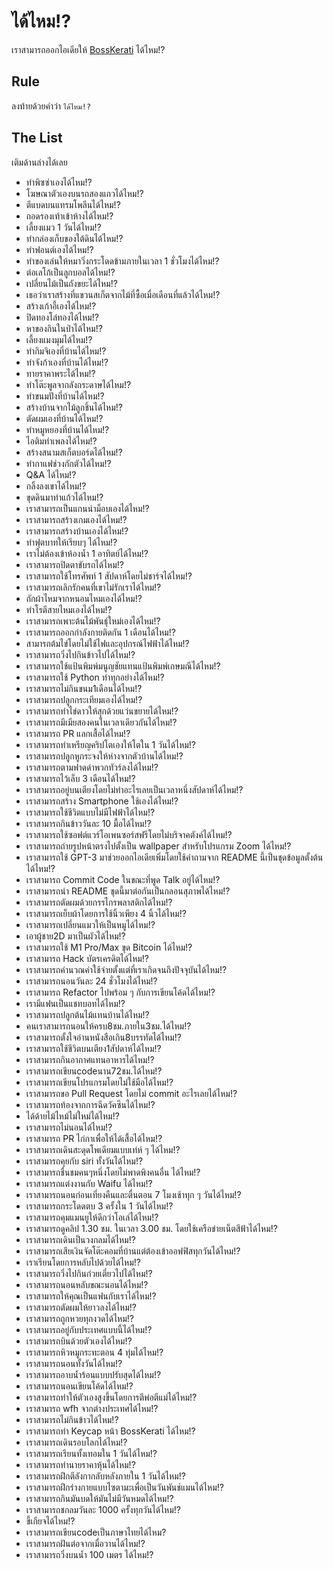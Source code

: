 # ได้ไหม!?

เราสามารถออกไอเดียให้ [BossKerati](https://www.youtube.com/c/BossKerati/videos) ได้ไหม!?

## Rule

ลงท้ายด้วยคำว่า `ได้ไหม!?`

## The List

เติมด้านล่างได้เลย

- ทำพิซซ่าเองได้ไหม!?
- โฆษณาตัวเองบนรถสองแถวได้ไหม!?
- ตีแบดบนแทรมโพลีนได้ไหม!?
- ถอดรองเท้าเข้าห้างได้ไหม!?
- เลี้ยงแมว 1 วันได้ไหม!?
- ทำกล่องเก็บของใต้ดินได้ไหม!?
- ทำฟอนต์เองได้ไหม!?
- ทำของเล่นให้หมาวิ่งกระโดดข้ามภายในเวลา 1 ชั่วโมงได้ไหม!?
- ต่อเลโก้เป็นลูกบอลได้ไหม!?
- เปลี่ยนไม้เป็นถังขยะได้ไหม!?
- เธอว่าเราสร้างที่แขวนสเก็ตจากไม้ที่ซื้อเมื่อเดือนที่แล้วได้ไหม!?
- สร้างเก้าอี้เองได้ไหม!?
- ปิดทองโล่ทองได้ไหม!?
- หาของกินในป่าได้ไหม!?
- เลี้ยงแมงมุมได้ไหม!?
- ทำกิมจิเองที่บ้านได้ไหม!?
- ทำจังก้าเองที่บ้านได้ไหม!?
- ทายราคาพระได้ไหม!?
- ทำโต๊ะพูลจากลังกระดาษได้ไหม!?
- ทำขนมปังที่บ้านได้ไหม!?
- สร้างบ้านจากไม้ลูกชิ้นได้ไหม!?
- ตัดผมเองที่บ้านได้ไหม!?
- ทำหมูหยองที่บ้านได้ไหม!?
- ไอติมทำเพลงได้ไหม!?
- สร้างสนามสเก็ตบอร์ดได้ไหม!?
- ทำกาแฟช่วงกักตัวได้ไหม!?
- Q&A ได้ไหม!?
- กลิ้งลงเขาได้ไหม!?
- ขุดดินมาทำแก้วได้ไหม!?
- เราสามารถเป็นแกนนำม็อบเองได้ไหม!?
- เราสามารถสร้างเกมเองได้ไหม!?
- เราสามารถสร้างบ้านเองได้ไหม!?
- ทำฟุตบาทให้เรียบๆ ได้ไหม!?
- เราไม่ต้องเข้าห้องน้ำ 1 อาทิตย์ได้ไหม!?
- เราสามารถปิดตาขับรถได้ไหม!?
- เราสามารถใช้โทรศัพท์ 1 สัปดาห์โดยไม่ชาร์จได้ไหม!?
- เราสามารถเลิกรักคนที่เขาไม่รักเราได้ไหม!?
- ถักผ้าไหมจากหนอนไหมเองได้ไหม!?
- ทำโรตีสายไหมเองได้ไหม!?
- เราสามารถเพาะต้นไม้พันธุ์ใหม่เองได้ไหม!?
- เราสามารถออกกำลังกายติดกัน 1 เดือนได้ไหม!?
- สามารถต้มไข่โดยไม่ใช้ไฟและอุปกรณ์ไฟฟ้าได้ไหม!?
- เราสามารถวิ่งไปกินข้าวไปได้ไหม!?
- เราสามารถใช้แป้นพิมพ์มนูญชัยแทนแป้นพิมพ์เกษมณีได้ไหม!?
- เราสามารถใช้ Python ทำทุกอย่างได้ไหม!?
- เราสามารถไม่กินขนม1เดือนได้ไหม!?
- เราสามารถปลูกกระเทียมเองได้ไหม!?
- เราสามารถทำไข่ดาวให้สุกด้วยแว่นขยายได้ไหม!?
- เราสามารถมีเมียสองคนในเวลาเดียวกันได้ไหม!?
- เราสามารถ PR แลกเสื้อได้ไหม!?
- เราสามารถทำเหรียญคริปโตเองให้โตใน 1 วันได้ไหม!?
- เราสามารถปลูกหูกระจงให้ห่างจากตัวบ้านได้ไหม!?
- เราสามารถตามฟาดด่าพวกทัวร์ลงได้ไหม!?
- เราสามารถไว้เล็บ 3 เดือนได้ไหม!?
- เราสามารถอยู่บนเตียงโดยไม่ทำอะไรเลยเป็นเวลาหนึ่งสัปดาห์ได้ไหม!?
- เราสามารถสร้าง Smartphone ใช้เองได้ไหม!?
- เราสามารถใช้ชีวิตแบบไม่มีไฟฟ้าได้ไหม!?
- เราสามารถกินข้าววันละ 10 มื้อได้ไหม!?
- เราสามารถใช้ซอฟต์แวร์โอเพนซอร์สฟรีโดยไม่บริจาคตังค์ได้ไหม!?
- เราสามารถถ่ายรูปหน้าตรงไปตั้งเป็น wallpaper สำหรับโปรแกรม Zoom ได้ไหม!?
- เราสามารถใช้ GPT-3 มาช่วยออกไอเดียเพิ่มโดยใช้คำถามจาก README นี้เป็นชุดข้อมูลตั้งต้นได้ไหม!?
- เราสามารถ Commit Code ในขณะที่พูด Talk อยู่ได้ไหม!?
- เราสามารถนำ README ชุดนี้มาต่อกันเป็นกลอนสุภาพได้ไหม!?
- เราสามารถตัดผมด้วยกรรไกรพลาสติกได้ไหม!?
- เราสามารถเย็บผ้าโดยการใช้นิ้วเพียง 4 นิ้วได้ไหม!?
- เราสามารถเปลี่ยนแมวให้เป็นหมูได้ไหม!?
- เอาผู้ชาย2D มาเป็นผัวได้ไหม!?
- เราสามารถใช้ M1 Pro/Max ขุด Bitcoin ได้ไหม!?
- เราสามารถ Hack บัตรเครดิตได้ไหม!?
- เราสามารถคำนวณค่าใช้จ่ายตั้งแต่ที่เราเกิดจนถึงปัจจุบันได้ไหม!?
- เราสามารถนอนวันละ 24 ชั่วโมงได้ไหม!?
- เราสามารถ Refactor ไปพร้อม ๆ กับการเขียนโค้ดได้ไหม!?
- เรามีแฟนเป็นแชทบอทได้ไหม!?
- เราสามารถปลูกต้นไม้แทนบ้านได้ไหม!?
- คนเราสามารถนอนให้ครบ8ชม.ภายใน3ชม.ได้ไหม!?
- เราสามารถตั้งใจอ่านหนังสือเกิน8บรรทัดได้ไหม!?
- เราสามารถใช้ชีวิตบนเตียง1สัปดาห์ได้ไหม!?
- เราสามารถกินอากาศแทนอาหารได้ไหม!?
- เราสามารถเขียนcodeนาน72ชม.ได้ไหม!?
- เราสามารถเขียนโปรแกรมโดยไม่ใช้มือได้ไหม!?
- เราสามารถขอ Pull Request โดยไม่ commit อะไรเลยได้ไหม!?
- เราสามารถท้องจากการฉีดวัคซีนได้ไหม!?
- ได้ด้ายไม้ไหม้ไม่ใหม่ได้ไหม!?
- เราสามารถไม่นอนได้ไหม!?
- เราสามารถ PR ไก่กาเพื่อให้ได้เสื้อได้ไหม!?
- เราสามารถเดินสะดุดโพเดียมแบบเท่ห์ ๆ ได้ไหม!?
- เราสามารถคุยกับ siri ทั้งวันได้ไหม!?
- เราสามารถชื่นชมคนๆหนึ่งโดยไม่พาดพิงคนอื่น ได้ไหม!?
- เราสามารถแต่งงานกับ Waifu ได้ไหม!?
- เราสามารถนอนก่อนเที่ยงคืนและตื่นตอน 7 โมงเช้าทุก ๆ วันได้ไหม!?
- เราสามารถกระโดดตบ 3 ครั้งใน 1 วันได้ไหม!?
- เราสามารถคุมแมนยูให้ดีกว่าโอเล่ได้ไหม!?
- เราสามารถดูคลิป 1.30 ชม. ในเวลา 3.00 ชม. โดยใช้เครือข่ายเน็ตสีฟ้าได้ไหม!?
- เราสามารถเดินเป็นวงกลมได้ไหม!?
- เราสามารถเสียเงินจัดโต๊ะคอมที่บ้านแต่ต้องเข้าออฟฟิสทุกวันได้ไหม!?
- เราเรียนโดยการหลับไปด้วยได้ไหม!?
- เราสามารถวิ่งไปกินก๋วยเตี๋ยวไปได้ไหม!?
- เราสามารถนอนหลับขณะนอนได้ไหม!?
- เราสามารถให้คุณเป็นแฟนกับเราได้ไหม!?
- เราสามารถตัดผมให้ยาวลงได้ไหม!?
- เราสามารถถูกหวยทุกงวดได้ไหม!?
- เราสามารถอยู่กับประเทศแบบนี้ได้ไหม!?
- เราสามารถบินด้วยตัวเองได้ไหม!?
- เราสามารถหิวหมูกระทะตอน 4 ทุ่มได้ไหม!?
- เราสามารถนอนทั้งวันได้ไหม!?
- เราสามารถอาบน้ำร้อนแบบปรับสุดได้ไหม!?
- เราสามารถนอนเขียนโค้ดได้ไหม!?
- เราสามารถทำให้ตัวเองสูงขึ้นโดยการตีพ่อตีแม่ได้ไหม!?
- เราสามารถ wfh จากต่างประเทศได้ไหม!?
- เราสามารถไม่กินข้าวได้ไหม!?
- เราสามารถทำ Keycap หน้า BossKerati ได้ไหม!?
- เราสามารถเดินรอบโลกได้ไหม!?
- เราสามารถเรียนทั้งเทอมใน 1 วันได้ไหม!?
- เราสามารถทำนายราคาหุ้นได้ไหม!?
- เราสามารถฝึกตีลังกากลับหลังภายใน 1 วันได้ไหม!?
- เราสามารถฝึกร่างกายแบบไซตามะเพื่อเป็นวันพันช์แมนได้ไหม!?
- เราสามารถกินมันบดให้มันไม่มีวันหมดได้ไหม!?
- เราสามารถชกลมวันละ 1000 ครั้งทุกวันได้ไหม!?
- ขี้เกียจได้ไหม!?
- เราสามารถเขียนcodeเป็นภาษาไทยได้ไหม?
- เราสามารถฝันต่อจากเมื่อวานได้ไหม!?
- เราสามารถวิ่งบนน้ำ 100 เมตร ได้ไหม!?

